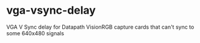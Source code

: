 # vga-vsync-delay
VGA V Sync delay for Datapath VisionRGB capture cards that can't sync to some 640x480 signals
